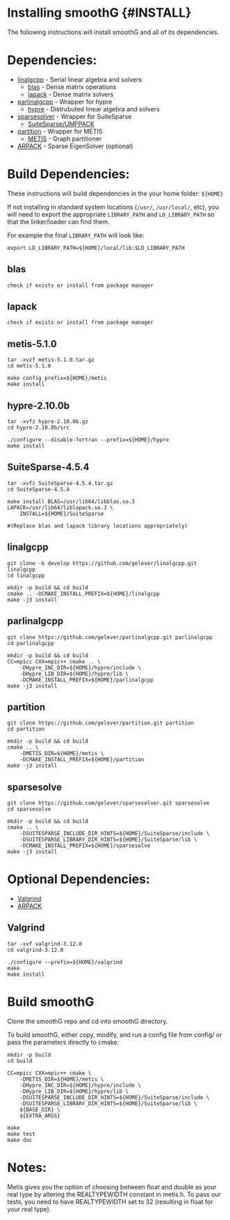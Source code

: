 <!-- BHEADER ++++++++++++++++++++++++++++++++++++++++++++++++++++++++++++++++++
 +
 + Copyright (c) 2018, Lawrence Livermore National Security, LLC.
 + Produced at the Lawrence Livermore National Laboratory.
 + LLNL-CODE-745247. All Rights reserved. See file COPYRIGHT for details.
 +
 + This file is part of smoothG. For more information and source code
 + availability, see https://www.github.com/llnl/smoothG.
 +
 + smoothG is free software; you can redistribute it and/or modify it under the
 + terms of the GNU Lesser General Public License (as published by the Free
 + Software Foundation) version 2.1 dated February 1999.
 +
 +++++++++++++++++++++++++++++++++++++++++++++++++++++++++++++++++++ EHEADER -->

Installing smoothG            {#INSTALL}
==========

The following instructions will install smoothG and all of its
dependencies.

# Dependencies:

* [linalgcpp](https://github.com/gelever/linalgcpp)  - Serial linear algebra and solvers
   * [blas](http://www.netlib.org/blas/) - Dense matrix operations
   * [lapack](http://www.netlib.org/lapack/) - Dense matrix solvers
* [parlinalgcpp](https://github.com/gelever/parlinalgcpp) - Wrapper for hypre
   * [hypre](https://github.com/LLNL/hypre) - Distrubuted linear algebra and solvers
* [sparsesolver](https://github.com/gelever/sparsesolver) - Wrapper for SuiteSparse
   * [SuiteSparse/UMFPACK](http://faculty.cse.tamu.edu/davis/suitesparse.html)
* [partition](https://github.com/gelever/partition) - Wrapper for METIS
   * [METIS](http://glaros.dtc.umn.edu/gkhome/metis/metis/overview) - Graph partitioner
* [ARPACK](https://www.caam.rice.edu/software/ARPACK/) - Sparse EigenSolver (optional)

# Build Dependencies:

These instructions will build dependencies in the your home folder: `${HOME}`

If not installing in standard system locations (`/usr/`, `/usr/local/`, etc),
you will need to export the appropriate `LIBRARY_PATH` and `LD_LIBRARY_PATH`
so that the linker/loader can find them.

For example the final `LIBRARY_PATH` will look like:

    export LD_LIBRARY_PATH=${HOME}/local/lib:$LD_LIBRARY_PATH


## blas

    check if exists or install from package manager

## lapack

    check if exists or install from package manager

## metis-5.1.0

    tar -xvzf metis-5.1.0.tar.gz
    cd metis-5.1.0

    make config prefix=${HOME}/metis
    make install

## hypre-2.10.0b

    tar -xvfz hypre-2.10.0b.gz
    cd hypre-2.10.0b/src

    ./configure --disable-fortran --prefix=${HOME}/hypre
    make install

## SuiteSparse-4.5.4

    tar -xvfz SuiteSparse-4.5.4.tar.gz
    cd SuiteSparse-4.5.4

    make install BLAS=/usr/lib64/libblas.so.3 LAPACK=/usr/lib64/liblapack.so.3 \
        INSTALL=${HOME}/SuiteSparse

    #(Replace blas and lapack library locations appropriately)

## linalgcpp
    
    git clone -b develop https://github.com/gelever/linalgcpp.git linalgcpp
    cd linalgcpp

    mkdir -p build && cd build
    cmake .. -DCMAKE_INSTALL_PREFIX=${HOME}/linalgcpp
    make -j3 install

## parlinalgcpp

    git clone https://github.com/gelever/parlinalgcpp.git parlinalgcpp
    cd parlinalgcpp

    mkdir -p build && cd build
    CC=mpicc CXX=mpic++ cmake .. \
        -DHypre_INC_DIR=${HOME}/hypre/include \
        -DHypre_LIB_DIR=${HOME}/hypre/lib \
        -DCMAKE_INSTALL_PREFIX=${HOME}/parlinalgcpp
    make -j3 install

## partition

    git clone https://github.com/gelever/partition.git partition
    cd partition

    mkdir -p build && cd build
    cmake .. \
        -DMETIS_DIR=${HOME}/metis \
        -DCMAKE_INSTALL_PREFIX=${HOME}/partition
    make -j3 install

## sparsesolve

    git clone https://github.com/gelever/sparsesolver.git sparsesolve
    cd sparsesolve

    mkdir -p build && cd build
    cmake .. \
        -DSUITESPARSE_INCLUDE_DIR_HINTS=${HOME}/SuiteSparse/include \
        -DSUITESPARSE_LIBRARY_DIR_HINTS=${HOME}/SuiteSparse/lib \
        -DCMAKE_INSTALL_PREFIX=${HOME}/sparsesolve
    make -j3 install

# Optional Dependencies:

* [Valgrind](http://valgrind.org/)
* [ARPACK](https://www.caam.rice.edu/software/ARPACK/)

## Valgrind

    tar -xvf valgrind-3.12.0
    cd valgrind-3.12.0

    ./configure --prefix=${HOME}/valgrind
    make
    make install

# Build smoothG

Clone the smoothG repo and cd into smoothG directory.

To build smoothG, either copy, modify, and run a config file from config/
or pass the parameters directly to cmake:

    mkdir -p build
    cd build

    CC=mpicc CXX=mpic++ cmake \
        -DMETIS_DIR=${HOME}/metis \
        -DHypre_INC_DIR=${HOME}/hypre/include \
        -DHypre_LIB_DIR=${HOME}/hypre/lib \
        -DSUITESPARSE_INCLUDE_DIR_HINTS=${HOME}/SuiteSparse/include \
        -DSUITESPARSE_LIBRARY_DIR_HINTS=${HOME}/SuiteSparse/lib \
        ${BASE_DIR} \
        ${EXTRA_ARGS}

    make
    make test
    make doc

# Notes:

Metis gives you the option of choosing between float and double
as your real type by altering the REALTYPEWIDTH constant in
metis.h. To pass our tests, you need to have REALTYPEWIDTH set to 32
(resulting in float for your real type).

